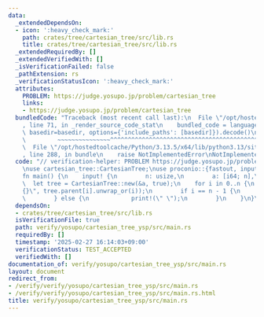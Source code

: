 ```yaml
---
data:
  _extendedDependsOn:
  - icon: ':heavy_check_mark:'
    path: crates/tree/cartesian_tree/src/lib.rs
    title: crates/tree/cartesian_tree/src/lib.rs
  _extendedRequiredBy: []
  _extendedVerifiedWith: []
  _isVerificationFailed: false
  _pathExtension: rs
  _verificationStatusIcon: ':heavy_check_mark:'
  attributes:
    PROBLEM: https://judge.yosupo.jp/problem/cartesian_tree
    links:
    - https://judge.yosupo.jp/problem/cartesian_tree
  bundledCode: "Traceback (most recent call last):\n  File \"/opt/hostedtoolcache/Python/3.13.5/x64/lib/python3.13/site-packages/onlinejudge_verify/documentation/build.py\"\
    , line 71, in _render_source_code_stat\n    bundled_code = language.bundle(stat.path,\
    \ basedir=basedir, options={'include_paths': [basedir]}).decode()\n          \
    \         ~~~~~~~~~~~~~~~^^^^^^^^^^^^^^^^^^^^^^^^^^^^^^^^^^^^^^^^^^^^^^^^^^^^^^^^^^^^^^^^^^\n\
    \  File \"/opt/hostedtoolcache/Python/3.13.5/x64/lib/python3.13/site-packages/onlinejudge_verify/languages/rust.py\"\
    , line 288, in bundle\n    raise NotImplementedError\nNotImplementedError\n"
  code: "// verification-helper: PROBLEM https://judge.yosupo.jp/problem/cartesian_tree\n\
    \nuse cartesian_tree::CartesianTree;\nuse proconio::{fastout, input};\n\n#[fastout]\n\
    fn main() {\n    input! {\n        n: usize,\n        a: [i64; n],\n    }\n  \
    \  let tree = CartesianTree::new(&a, true);\n    for i in 0..n {\n        print!(\"\
    {}\", tree.parent[i].unwrap_or(i));\n        if i == n - 1 {\n            println!();\n\
    \        } else {\n            print!(\" \");\n        }\n    }\n}\n"
  dependsOn:
  - crates/tree/cartesian_tree/src/lib.rs
  isVerificationFile: true
  path: verify/yosupo/cartesian_tree_ysp/src/main.rs
  requiredBy: []
  timestamp: '2025-02-27 16:14:03+09:00'
  verificationStatus: TEST_ACCEPTED
  verifiedWith: []
documentation_of: verify/yosupo/cartesian_tree_ysp/src/main.rs
layout: document
redirect_from:
- /verify/verify/yosupo/cartesian_tree_ysp/src/main.rs
- /verify/verify/yosupo/cartesian_tree_ysp/src/main.rs.html
title: verify/yosupo/cartesian_tree_ysp/src/main.rs
---
```


